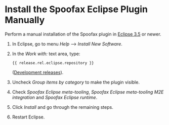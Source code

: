 # Install the Spoofax Eclipse Plugin Manually
Perform a manual installation of the Spoofax plugin in [Eclipse 3.5][1] or newer.

1.  In Eclipse, go to menu _Help_ --> _Install New Software_.
2.  In the _Work with:_ text area, type:

    ```{.text .wrap}
    {{ release.rel.eclipse.repository }}
    ```

    ([Development releases](../release/develop.md)).

3.  Uncheck _Group items by category_ to make the plugin visible.
4.  Check _Spoofax Eclipse meta-tooling_, _Spoofax Eclipse meta-tooling M2E integration_ and _Spoofax Eclipse runtime_.
5.  Click _Install_ and go through the remaining steps.
6.  Restart Eclipse.

[1]: https://www.eclipse.org/
